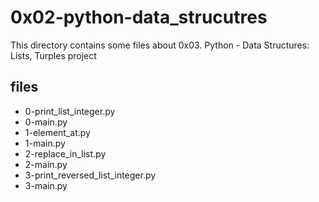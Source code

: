 # 0x02-python-data_strucutres

This directory contains some files about 0x03. Python - Data Structures: Lists, Turples project

## files

* 0-print_list_integer.py
* 0-main.py
* 1-element_at.py
* 1-main.py
* 2-replace_in_list.py
* 2-main.py
* 3-print_reversed_list_integer.py
* 3-main.py
